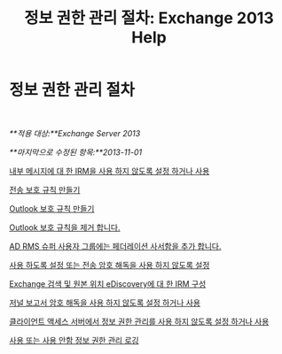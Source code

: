 ﻿---
title: '정보 권한 관리 절차: Exchange 2013 Help'
TOCTitle: 정보 권한 관리 절차
ms:assetid: e5b3c7d1-31d6-481f-82e7-a3766da9a510
ms:mtpsurl: https://technet.microsoft.com/ko-kr/library/Dd351212(v=EXCHG.150)
ms:contentKeyID: 50484410
ms.date: 05/22/2018
mtps_version: v=EXCHG.150
ms.translationtype: MT
---

# 정보 권한 관리 절차

 

_**적용 대상:**Exchange Server 2013_

_**마지막으로 수정된 항목:**2013-11-01_

[내부 메시지에 대 한 IRM을 사용 하지 않도록 설정 하거나 사용](enable-or-disable-irm-for-internal-messages-exchange-2013-help.md)

[전송 보호 규칙 만들기](create-a-transport-protection-rule-exchange-2013-help.md)

[Outlook 보호 규칙 만들기](create-an-outlook-protection-rule-exchange-2013-help.md)

[Outlook 보호 규칙을 제거 합니다.](remove-an-outlook-protection-rule-exchange-2013-help.md)

[AD RMS 슈퍼 사용자 그룹에는 페더레이션 사서함을 추가 합니다.](add-the-federation-mailbox-to-the-ad-rms-super-users-group-exchange-2013-help.md)

[사용 하도록 설정 또는 전송 암호 해독을 사용 하지 않도록 설정](enable-or-disable-transport-decryption-exchange-2013-help.md)

[Exchange 검색 및 원본 위치 eDiscovery에 대 한 IRM 구성](configure-irm-for-exchange-search-and-in-place-ediscovery-exchange-2013-help.md)

[저널 보고서 암호 해독을 사용 하지 않도록 설정 하거나 사용](enable-or-disable-journal-report-decryption-exchange-2013-help.md)

[클라이언트 액세스 서버에서 정보 권한 관리를 사용 하지 않도록 설정 하거나 사용](enable-or-disable-information-rights-management-on-client-access-servers-exchange-2013-help.md)

[사용 또는 사용 안함 정보 권한 관리 로깅](enable-or-disable-information-rights-management-logging-exchange-2013-help.md)

